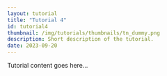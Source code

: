 ```yaml
---
layout: tutorial
title: "Tutorial 4"
id: tutorial4
thumbnail: /img/tutorials/thumbnails/tn_dummy.png
description: Short description of the tutorial.
date: 2023-09-20
---
```


Tutorial content goes here...